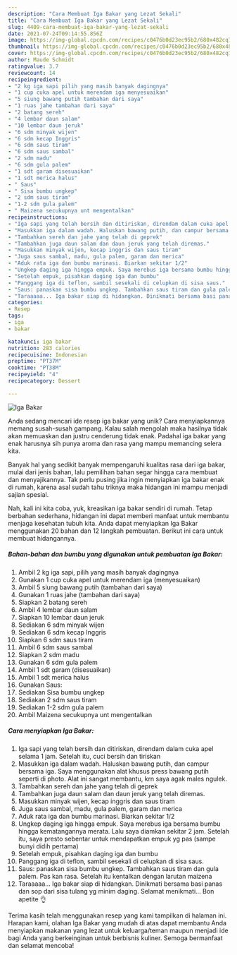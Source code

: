 ```yaml
---
description: "Cara Membuat Iga Bakar yang Lezat Sekali"
title: "Cara Membuat Iga Bakar yang Lezat Sekali"
slug: 4409-cara-membuat-iga-bakar-yang-lezat-sekali
date: 2021-07-24T09:14:55.856Z
image: https://img-global.cpcdn.com/recipes/c0476b0d23ec95b2/680x482cq70/iga-bakar-foto-resep-utama.jpg
thumbnail: https://img-global.cpcdn.com/recipes/c0476b0d23ec95b2/680x482cq70/iga-bakar-foto-resep-utama.jpg
cover: https://img-global.cpcdn.com/recipes/c0476b0d23ec95b2/680x482cq70/iga-bakar-foto-resep-utama.jpg
author: Maude Schmidt
ratingvalue: 3.7
reviewcount: 14
recipeingredient:
- "2 kg iga sapi pilih yang masih banyak dagingnya"
- "1 cup cuka apel untuk merendam iga menyesuaikan"
- "5 siung bawang putih tambahan dari saya"
- "1 ruas jahe tambahan dari saya"
- "2 batang sereh"
- "4 lembar daun salam"
- "10 lembar daun jeruk"
- "6 sdm minyak wijen"
- "6 sdm kecap Inggris"
- "6 sdm saus tiram"
- "6 sdm saus sambal"
- "2 sdm madu"
- "6 sdm gula palem"
- "1 sdt garam disesuaikan"
- "1 sdt merica halus"
- " Saus"
- " Sisa bumbu ungkep"
- "2 sdm saus tiram"
- "1-2 sdm gula palem"
- " Maizena secukupnya unt mengentalkan"
recipeinstructions:
- "Iga sapi yang telah bersih dan ditiriskan, direndam dalam cuka apel selama 1 jam. Setelah itu, cuci bersih dan tiriskan"
- "Masukkan iga dalam wadah. Haluskan bawang putih, dan campur bersama iga. Saya menggunakan alat khusus press bawang putih seperti di photo. Alat ini sangat membantu, krn saya agak males ngulek."
- "Tambahkan sereh dan jahe yang telah di geprek"
- "Tambahkan juga daun salam dan daun jeruk yang telah diremas."
- "Masukkan minyak wijen, kecap inggris dan saus tiram"
- "Juga saus sambal, madu, gula palem, garam dan merica"
- "Aduk rata iga dan bumbu marinasi. Biarkan sekitar 1/2"
- "Ungkep daging iga hingga empuk. Saya merebus iga bersama bumbu hingga kematangannya merata. Lalu saya diamkan sekitar 2 jam. Setelah itu, saya presto sebentar untuk mendapatkan empuk yg pas (sampe bunyi didih pertama)"
- "Setelah empuk, pisahkan daging iga dan bumbu"
- "Panggang iga di teflon, sambil sesekali di celupkan di sisa saus."
- "Saus: panaskan sisa bumbu ungkep. Tambahkan saus tiram dan gula palem. Pas kan rasa. Setelah itu kentalkan dengan larutan maizena"
- "Taraaaaa... Iga bakar siap di hidangkan. Dinikmati bersama basi panas dan sop dari sisa tulang yg minim daging. Selamat menikmati... Bon apetite 👌"
categories:
- Resep
tags:
- iga
- bakar

katakunci: iga bakar 
nutrition: 283 calories
recipecuisine: Indonesian
preptime: "PT37M"
cooktime: "PT38M"
recipeyield: "4"
recipecategory: Dessert

---
```



![Iga Bakar](https://img-global.cpcdn.com/recipes/c0476b0d23ec95b2/680x482cq70/iga-bakar-foto-resep-utama.jpg)

Anda sedang mencari ide resep iga bakar yang unik? Cara menyiapkannya memang susah-susah gampang. Kalau salah mengolah maka hasilnya tidak akan memuaskan dan justru cenderung tidak enak. Padahal iga bakar yang enak harusnya sih punya aroma dan rasa yang mampu memancing selera kita.



Banyak hal yang sedikit banyak mempengaruhi kualitas rasa dari iga bakar, mulai dari jenis bahan, lalu pemilihan bahan segar hingga cara membuat dan menyajikannya. Tak perlu pusing jika ingin menyiapkan iga bakar enak di rumah, karena asal sudah tahu triknya maka hidangan ini mampu menjadi sajian spesial.


Nah, kali ini kita coba, yuk, kreasikan iga bakar sendiri di rumah. Tetap berbahan sederhana, hidangan ini dapat memberi manfaat untuk membantu menjaga kesehatan tubuh kita. Anda dapat menyiapkan Iga Bakar menggunakan 20 bahan dan 12 langkah pembuatan. Berikut ini cara untuk membuat hidangannya.

<!--inarticleads1-->

##### Bahan-bahan dan bumbu yang digunakan untuk pembuatan Iga Bakar:

1. Ambil 2 kg iga sapi, pilih yang masih banyak dagingnya
1. Gunakan 1 cup cuka apel untuk merendam iga (menyesuaikan)
1. Ambil 5 siung bawang putih (tambahan dari saya)
1. Gunakan 1 ruas jahe (tambahan dari saya)
1. Siapkan 2 batang sereh
1. Ambil 4 lembar daun salam
1. Siapkan 10 lembar daun jeruk
1. Sediakan 6 sdm minyak wijen
1. Sediakan 6 sdm kecap Inggris
1. Siapkan 6 sdm saus tiram
1. Ambil 6 sdm saus sambal
1. Siapkan 2 sdm madu
1. Gunakan 6 sdm gula palem
1. Ambil 1 sdt garam (disesuaikan)
1. Ambil 1 sdt merica halus
1. Gunakan  Saus:
1. Sediakan  Sisa bumbu ungkep
1. Sediakan 2 sdm saus tiram
1. Sediakan 1-2 sdm gula palem
1. Ambil  Maizena secukupnya unt mengentalkan




<!--inarticleads2-->

##### Cara menyiapkan Iga Bakar:

1. Iga sapi yang telah bersih dan ditiriskan, direndam dalam cuka apel selama 1 jam. Setelah itu, cuci bersih dan tiriskan
1. Masukkan iga dalam wadah. Haluskan bawang putih, dan campur bersama iga. Saya menggunakan alat khusus press bawang putih seperti di photo. Alat ini sangat membantu, krn saya agak males ngulek.
1. Tambahkan sereh dan jahe yang telah di geprek
1. Tambahkan juga daun salam dan daun jeruk yang telah diremas.
1. Masukkan minyak wijen, kecap inggris dan saus tiram
1. Juga saus sambal, madu, gula palem, garam dan merica
1. Aduk rata iga dan bumbu marinasi. Biarkan sekitar 1/2
1. Ungkep daging iga hingga empuk. Saya merebus iga bersama bumbu hingga kematangannya merata. Lalu saya diamkan sekitar 2 jam. Setelah itu, saya presto sebentar untuk mendapatkan empuk yg pas (sampe bunyi didih pertama)
1. Setelah empuk, pisahkan daging iga dan bumbu
1. Panggang iga di teflon, sambil sesekali di celupkan di sisa saus.
1. Saus: panaskan sisa bumbu ungkep. Tambahkan saus tiram dan gula palem. Pas kan rasa. Setelah itu kentalkan dengan larutan maizena
1. Taraaaaa... Iga bakar siap di hidangkan. Dinikmati bersama basi panas dan sop dari sisa tulang yg minim daging. Selamat menikmati... Bon apetite 👌




Terima kasih telah menggunakan resep yang kami tampilkan di halaman ini. Harapan kami, olahan Iga Bakar yang mudah di atas dapat membantu Anda menyiapkan makanan yang lezat untuk keluarga/teman maupun menjadi ide bagi Anda yang berkeinginan untuk berbisnis kuliner. Semoga bermanfaat dan selamat mencoba!
